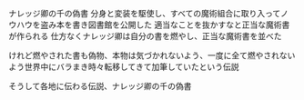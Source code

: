 ナレッジ卿の千の偽書
分身と変装を駆使し、すべての魔術組合に取り入ってノウハウを盗み本を書き図書館を公開した
適当なことを抜かすなと正当な魔術書が作られる
仕方なくナレッジ卿は自分の書を燃やし、正当な魔術書を並べた


けれど燃やされた書も偽物、本物は気づかれないよう、一度に全て燃やされないよう世界中にバラまき時々転移してきて加筆していたという伝説

そうして各地に伝わる伝説、ナレッジ卿の千の偽書